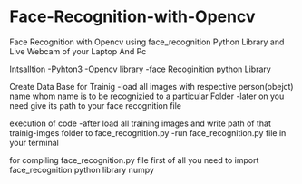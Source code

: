 # Face-Recognition-with-Opencv
Face Recognition with Opencv using face_recognition Python Library
and Live Webcam of your Laptop And Pc

Intsalltion
-Pyhton3
-Opencv library
-face Recoginition python Library

Create Data Base for Trainig
-load all images with respective person(obejct) name whom name is to be recognizied to a particular Folder
-later on you need give its path to your face recognition file

execution of code
-after load all training images and write path of that trainig-imges folder to  face_recognition.py
-run face_recognition.py file in your terminal

for compiling  face_recognition.py file first of all you need to import
face_recognition python library
numpy
 
